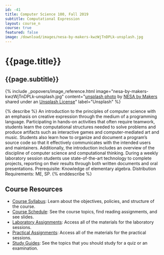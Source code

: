 ```yaml
---
id: -41
title: Computer Science 100, Fall 2019
subtitle: Computational Expression
layout: course_n
course: true
featured: false
image: /download/images/nesa-by-makers-kwzWjTnDPLk-unsplash.jpg
---
```


# {{page.title}}
## {{page.subtitle}}

<!-- Include header image -->
{% include _popovers/image_reference.html image="nesa-by-makers-kwzWjTnDPLk-unsplash.jpg" content="<a title='Coding Together' href='https://unsplash.com/photos/kwzWjTnDPLk'>unsplash photo</a> by <a href='https://unsplash.com/@nesabymakers'>NESA by Makers</a> shared under an <a href='https://unsplash.com/license'>Unsplash License</a></small>" label="Unsplash" %}

{% describe %}
An introduction to the principles of computer science with an emphasis on
creative expression through the medium of a programming language. Participating
in hands-on activities that often require teamwork, students learn the
computational structures needed to solve problems and produce artifacts such as
interactive games and computer-mediated art and music. Students also learn how
to organize and document a program’s source code so that it effectively
communicates with the intended users and maintainers. Additionally, the
introduction includes an overview of the discipline of computer science and
computational thinking. During a weekly laboratory session students use
state-of-the-art technology to complete projects, reporting on their results
through both written documents and oral presentations. Prerequisite: Knowledge
of elementary algebra. Distribution Requirements: ME, SP.
{% enddescribe %}

## Course Resources

<ul class="fa-ul">


<li><i class="fa-li fa fa-arrow-right"></i><a href=""
class="major">Course Syllabus</a>: Learn about the objectives, policies, and structure of the course.

<li><i class="fa-li fa fa-arrow-right"></i><a href="{{site.baseurl}}teaching/cs100F2019/schedule/"
class="major">Course Schedule</a>: See the course topics, find reading assignments, and see slides.

<li><i class="fa-li fa fa-arrow-right"></i><a href="{{site.baseurl}}teaching/cs100F2019/laboratories/"
class="major">Laboratory Assignments</a>: Access all of the materials for the laboratory sessions.

<li><i class="fa-li fa fa-arrow-right"></i><a href="{{site.baseurl}}teaching/cs100F2019/practicals/"
class="major">Practical Assignments</a>: Access all of the materials for the practical sessions.

<li><i class="fa-li fa fa-arrow-right"></i><a href="{{site.baseurl}}teaching/cs100F2019/studyguides/"
class="major">Study Guides</a>: See the topics that you should study for a quiz or an examination.

</ul>
